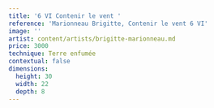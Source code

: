 ```yaml
---
title: '6 VI Contenir le vent '
reference: 'Marionneau Brigitte, Contenir le vent 6 VI'
image: ''
artist: content/artists/brigitte-marionneau.md
price: 3000
technique: Terre enfumée
contextual: false
dimensions:
  height: 30
  width: 22
  depth: 8
---
```


